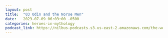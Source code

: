 ```yaml
---
layout: post
title:  "03 Odin and the Norse Men"
date:   2023-07-09 06:03:00 -0500
categories: heroes-in-mythology
podcast_link: https://nilbus-podcasts.s3.us-east-2.amazonaws.com/the-well-trained-mind/Heroes%20in%20Mythology/03%20Odin%20and%20the%20Norse%20Men.mp3
---
```

